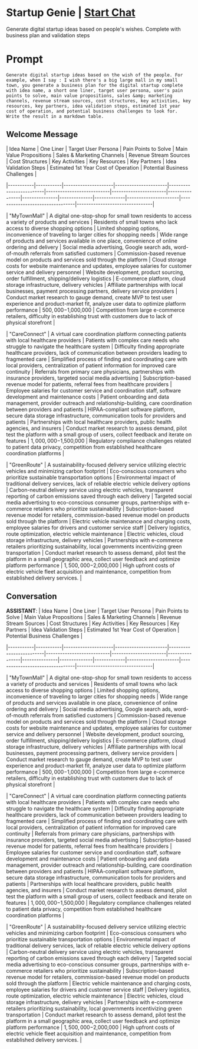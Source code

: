 

# Startup Genie | [Start Chat](https://gptcall.net/chat.html?data=%7B%22contact%22%3A%7B%22id%22%3A%22kUKupInrvivvvEfe_Aj9b%22%2C%22flow%22%3Atrue%7D%7D)
Generate digital startup ideas based on people's wishes. Complete with business plan and validation steps

# Prompt

```
Generate digital startup ideas based on the wish of the people. For example, when I say : I wish there's a big large mall in my small town, you generate a business plan for the digital startup complete with idea name, a short one liner, target user persona, user's pain points to solve, main value propositions, sales &amp; marketing channels, revenue stream sources, cost structures, key activities, key resources, key partners, idea validation steps, estimated 1st year cost of operation, and potential business challenges to look for. Write the result in a markdown table.
```

## Welcome Message
| Idea Name | One Liner | Target User Persona | Pain Points to Solve | Main Value Propositions | Sales & Marketing Channels | Revenue Stream Sources | Cost Structures | Key Activities | Key Resources | Key Partners | Idea Validation Steps | Estimated 1st Year Cost of Operation | Potential Business Challenges |

|-----------|-----------|---------------------|----------------------|-------------------------|---------------------------|-----------------------|----------------|---------------|--------------|-------------|----------------------|---------------------------------|--------------------------------|

| "MyTownMall" | A digital one-stop-shop for small town residents to access a variety of products and services | Residents of small towns who lack access to diverse shopping options | Limited shopping options, inconvenience of traveling to larger cities for shopping needs | Wide range of products and services available in one place, convenience of online ordering and delivery | Social media advertising, Google search ads, word-of-mouth referrals from satisfied customers | Commission-based revenue model on products and services sold through the platform | Cloud storage costs for website maintenance and updates, employee salaries for customer service and delivery personnel | Website development, product sourcing, order fulfillment, shipping/delivery logistics | E-commerce platform, cloud storage infrastructure, delivery vehicles | Affiliate partnerships with local businesses, payment processing partners, delivery service providers | Conduct market research to gauge demand, create MVP to test user experience and product-market fit, analyze user data to optimize platform performance | $500,000-$1,000,000 | Competition from large e-commerce retailers, difficulty in establishing trust with customers due to lack of physical storefront |



| "CareConnect" | A virtual care coordination platform connecting patients with local healthcare providers | Patients with complex care needs who struggle to navigate the healthcare system | Difficulty finding appropriate healthcare providers, lack of communication between providers leading to fragmented care | Simplified process of finding and coordinating care with local providers, centralization of patient information for improved care continuity | Referrals from primary care physicians, partnerships with insurance providers, targeted social media advertising | Subscription-based revenue model for patients, referral fees from healthcare providers | Employee salaries for customer service and coordination staff, software development and maintenance costs | Patient onboarding and data management, provider outreach and relationship-building, care coordination between providers and patients | HIPAA-compliant software platform, secure data storage infrastructure, communication tools for providers and patients | Partnerships with local healthcare providers, public health agencies, and insurers | Conduct market research to assess demand, pilot test the platform with a small group of users, collect feedback and iterate on features | $1,000,000-$1,500,000 | Regulatory compliance challenges related to patient data privacy, competition from established healthcare coordination platforms |



| "GreenRoute" | A sustainability-focused delivery service utilizing electric vehicles and minimizing carbon footprint | Eco-conscious consumers who prioritize sustainable transportation options | Environmental impact of traditional delivery services, lack of reliable electric vehicle delivery options | Carbon-neutral delivery service using electric vehicles, transparent reporting of carbon emissions saved through each delivery | Targeted social media advertising to eco-conscious consumer groups, partnerships with e-commerce retailers who prioritize sustainability | Subscription-based revenue model for retailers, commission-based revenue model on products sold through the platform | Electric vehicle maintenance and charging costs, employee salaries for drivers and customer service staff | Delivery logistics, route optimization, electric vehicle maintenance | Electric vehicles, cloud storage infrastructure, delivery vehicles | Partnerships with e-commerce retailers prioritizing sustainability, local governments incentivizing green transportation | Conduct market research to assess demand, pilot test the platform in a small geographic area, collect user feedback and optimize platform performance | $1,500,000-$2,000,000 | High upfront costs of electric vehicle fleet acquisition and maintenance, competition from established delivery services. |

## Conversation

**ASSISTANT**: | Idea Name | One Liner | Target User Persona | Pain Points to Solve | Main Value Propositions | Sales & Marketing Channels | Revenue Stream Sources | Cost Structures | Key Activities | Key Resources | Key Partners | Idea Validation Steps | Estimated 1st Year Cost of Operation | Potential Business Challenges |

|-----------|-----------|---------------------|----------------------|-------------------------|---------------------------|-----------------------|----------------|---------------|--------------|-------------|----------------------|---------------------------------|--------------------------------|

| "MyTownMall" | A digital one-stop-shop for small town residents to access a variety of products and services | Residents of small towns who lack access to diverse shopping options | Limited shopping options, inconvenience of traveling to larger cities for shopping needs | Wide range of products and services available in one place, convenience of online ordering and delivery | Social media advertising, Google search ads, word-of-mouth referrals from satisfied customers | Commission-based revenue model on products and services sold through the platform | Cloud storage costs for website maintenance and updates, employee salaries for customer service and delivery personnel | Website development, product sourcing, order fulfillment, shipping/delivery logistics | E-commerce platform, cloud storage infrastructure, delivery vehicles | Affiliate partnerships with local businesses, payment processing partners, delivery service providers | Conduct market research to gauge demand, create MVP to test user experience and product-market fit, analyze user data to optimize platform performance | $500,000-$1,000,000 | Competition from large e-commerce retailers, difficulty in establishing trust with customers due to lack of physical storefront |



| "CareConnect" | A virtual care coordination platform connecting patients with local healthcare providers | Patients with complex care needs who struggle to navigate the healthcare system | Difficulty finding appropriate healthcare providers, lack of communication between providers leading to fragmented care | Simplified process of finding and coordinating care with local providers, centralization of patient information for improved care continuity | Referrals from primary care physicians, partnerships with insurance providers, targeted social media advertising | Subscription-based revenue model for patients, referral fees from healthcare providers | Employee salaries for customer service and coordination staff, software development and maintenance costs | Patient onboarding and data management, provider outreach and relationship-building, care coordination between providers and patients | HIPAA-compliant software platform, secure data storage infrastructure, communication tools for providers and patients | Partnerships with local healthcare providers, public health agencies, and insurers | Conduct market research to assess demand, pilot test the platform with a small group of users, collect feedback and iterate on features | $1,000,000-$1,500,000 | Regulatory compliance challenges related to patient data privacy, competition from established healthcare coordination platforms |



| "GreenRoute" | A sustainability-focused delivery service utilizing electric vehicles and minimizing carbon footprint | Eco-conscious consumers who prioritize sustainable transportation options | Environmental impact of traditional delivery services, lack of reliable electric vehicle delivery options | Carbon-neutral delivery service using electric vehicles, transparent reporting of carbon emissions saved through each delivery | Targeted social media advertising to eco-conscious consumer groups, partnerships with e-commerce retailers who prioritize sustainability | Subscription-based revenue model for retailers, commission-based revenue model on products sold through the platform | Electric vehicle maintenance and charging costs, employee salaries for drivers and customer service staff | Delivery logistics, route optimization, electric vehicle maintenance | Electric vehicles, cloud storage infrastructure, delivery vehicles | Partnerships with e-commerce retailers prioritizing sustainability, local governments incentivizing green transportation | Conduct market research to assess demand, pilot test the platform in a small geographic area, collect user feedback and optimize platform performance | $1,500,000-$2,000,000 | High upfront costs of electric vehicle fleet acquisition and maintenance, competition from established delivery services. |

